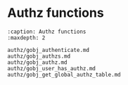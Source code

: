 # Authz functions

```{toctree}
:caption: Authz functions
:maxdepth: 2

authz/gobj_authenticate.md
authz/gobj_authzs.md
authz/gobj_authz.md
authz/gobj_user_has_authz.md
authz/gobj_get_global_authz_table.md


```
